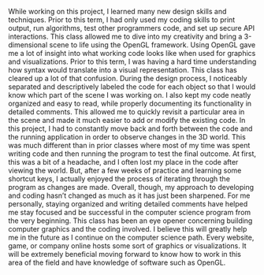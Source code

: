   While working on this project, I learned many new design skills and techniques. Prior to this term, I had only used my coding skills to print output, run algorithms, test other programmers code, and set up secure API interactions. This class allowed me to dive into my creativity and bring a 3-dimensional scene to life using the OpenGL framework. Using OpenGL gave me a lot of insight into what working code looks like when used for graphics and visualizations. Prior to this term, I was having a hard time understanding how syntax would translate into a visual representation. This class has cleared up a lot of that confusion.
   During the design process, I  noticeably separated and descriptively labeled the code for each object so that I would know which part of the scene I was working on. I also kept my code neatly organized and easy to read, while properly documenting its functionality in detailed comments. This allowed me to quickly revisit a particular area in the scene and made it much easier to add or modify the existing code.
  In this project, I had to constantly move back and forth between the code and the running application in order to observe changes in the 3D world. This was much different than in prior classes where most of my time was spent writing code and then running the program to test the final outcome. At first, this was a bit of a headache, and I often lost my place in the code after viewing the world. But, after a few weeks of practice and learning some shortcut keys, I actually enjoyed the process of iterating through the program as changes are made. Overall, though, my approach to developing and coding hasn’t changed as much as it has just been sharpened. For me personally, staying organized and writing detailed comments have helped me stay focused and be successful in the computer science program from the very beginning.
  This class has been an eye opener concerning building computer graphics and the coding involved. I believe this will greatly help me in the future as I continue on the computer science path. Every website, game, or company online hosts some sort of graphics or visualizations. It will be extremely beneficial moving forward to know how to work in this area of the field and have knowledge of software such as OpenGL. 
